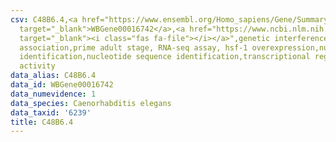 ```yaml
---
csv: C48B6.4,<a href="https://www.ensembl.org/Homo_sapiens/Gene/Summary?db=core;g=WBGene00016742"
  target="_blank">WBGene00016742</a>,<a href="https://www.ncbi.nlm.nih.gov/pubmed/30894454"
  target="_blank"><i class="fas fa-file"></i></a>",genetic interference,functional
  association,prime adult stage, RNA-seq assay, hsf-1 overexpression,nucleotide sequence
  identification,nucleotide sequence identification,transcriptional regulation,up-regulates
  activity
data_alias: C48B6.4
data_id: WBGene00016742
data_numevidence: 1
data_species: Caenorhabditis elegans
data_taxid: '6239'
title: C48B6.4
---
```

